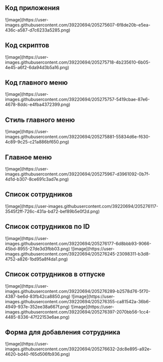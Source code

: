<h2>Код приложения</h2>
![image](https://user-images.githubusercontent.com/39220694/205275607-6f8de20b-e5ea-436c-a587-d7c6233a5285.png)
<h2>Код скриптов</h2>
![image](https://user-images.githubusercontent.com/39220694/205275718-4b235610-6b05-4e45-a6f2-6da94d3b5a16.png)
<h2>Код главного меню</h2>
![image](https://user-images.githubusercontent.com/39220694/205275757-5419cbae-87e6-4678-8ddc-e4fba4372399.png)
<h2>Стиль главного меню</h2>
![image](https://user-images.githubusercontent.com/39220694/205275881-55834d6e-f630-4c89-9c25-c21a886bf650.png)
<h2>Главное меню</h2>
![image](https://user-images.githubusercontent.com/39220694/205275967-d3961092-0b7f-4d1d-b307-8ce691c3ad7e.png)
<h2>Список сотрудников</h2>
![image](https://user-images.githubusercontent.com/39220694/205276117-3545f2ff-726c-431a-bd72-bef89b5e0f2d.png)
<h2>Список сотрудников по ID</h2>
![image](https://user-images.githubusercontent.com/39220694/205276177-6d8bbb93-9066-45bd-8955-27de3d3fbb03.png)
![image](https://user-images.githubusercontent.com/39220694/205276245-23098311-b3d8-4752-a826-1bd95a8f4da1.png)
<h2>Список сотрудников в отпуске</h2>
![image](https://user-images.githubusercontent.com/39220694/205276289-b2578d76-5f70-4387-be6d-83fb42ca8850.png)
![image](https://user-images.githubusercontent.com/39220694/205276355-ca81542a-36b6-4949-937e-352ee38a667f.png)
![image](https://user-images.githubusercontent.com/39220694/205276397-2070bb56-1cc4-4485-8336-47f22153e6ae.png)
<h2>Форма для добавления сотрудника</h2>
![image](https://user-images.githubusercontent.com/39220694/205276632-2dc8e895-a92e-4620-bd40-f65d506fb936.png)
